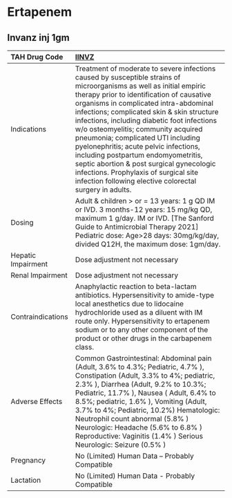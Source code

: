 # Ertapenem

## Invanz inj 1gm

| TAH Drug Code      | [IINVZ](https://www.tahsda.org.tw/drugs/hissearch.php?drug_code=IINVZ)                                                                                                                                                                                                                                                                                                                                                                                                                                                                                                                                             |
|:-------------------|:-------------------------------------------------------------------------------------------------------------------------------------------------------------------------------------------------------------------------------------------------------------------------------------------------------------------------------------------------------------------------------------------------------------------------------------------------------------------------------------------------------------------------------------------------------------------------------------------------------------------|
| Indications        | Treatment of moderate to severe infections caused by susceptible strains of microorganisms as well as initial empiric therapy prior to identification of causative organisms in complicated intra-abdominal infections; complicated skin & skin structure infections, including diabetic foot infections w/o osteomyelitis; community acquired pneumonia; complicated UTI including pyelonephritis; acute pelvic infections, including postpartum endomyometritis, septic abortion & post surgical gynecologic infections. Prophylaxis of surgical site infection following elective colorectal surgery in adults. |
| Dosing             | Adult & children > or = 13 years: 1 g QD IM or IVD. 3 months-12 years: 15 mg/kg QD, maximum 1 g/day. IM or IVD. [The Sanford Guide to Antimicrobial Therapy 2021] Pediatric dose: Age>28 days: 30mg/kg/day, divided Q12H, the maximum dose: 1gm/day.                                                                                                                                                                                                                                                                                                                                                               |
| Hepatic Impairment | Dose adjustment not necessary                                                                                                                                                                                                                                                                                                                                                                                                                                                                                                                                                                                      |
| Renal Impairment   | Dose adjustment not necessary                                                                                                                                                                                                                                                                                                                                                                                                                                                                                                                                                                                      |
| Contraindications  | Anaphylactic reaction to beta-lactam antibiotics. Hypersensitivity to amide-type local anesthetics due to lidocaine hydrochloride used as a diluent with IM route only. Hypersensitivity to ertapenem sodium or to any other component of the product or other drugs in the carbapenem class.                                                                                                                                                                                                                                                                                                                      |
| Adverse Effects    | Common Gastrointestinal: Abdominal pain (Adult, 3.6% to 4.3%; Pediatric, 4.7% ), Constipation (Adult, 3.3% to 4%; pediatric, 2.3% ), Diarrhea (Adult, 9.2% to 10.3%; Pediatric, 11.7% ), Nausea ( Adult, 6.4% to 8.5%; pediatric, 1.6% ), Vomiting (Adult, 3.7% to 4%; Pediatric, 10.2%) Hematologic: Neutrophil count abnormal (5.8% ) Neurologic: Headache (5.6% to 6.8% ) Reproductive: Vaginitis (1.4% ) Serious Neurologic: Seizure (0.5% )                                                                                                                                                                   |
| Pregnancy          | No (Limited) Human Data – Probably Compatible                                                                                                                                                                                                                                                                                                                                                                                                                                                                                                                                                                      |
| Lactation          | No (Limited) Human Data - Probably Compatible                                                                                                                                                                                                                                                                                                                                                                                                                                                                                                                                                                      |

